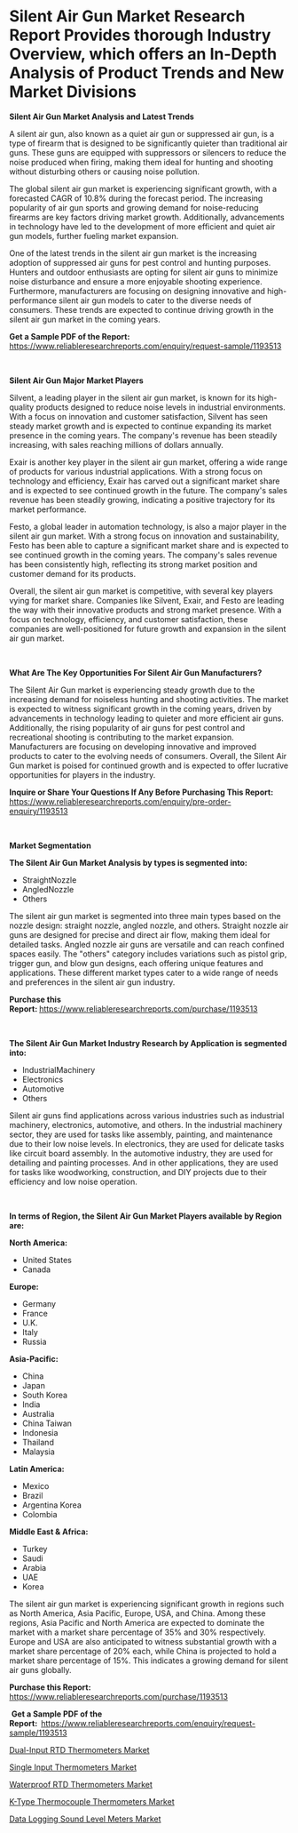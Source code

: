 <p><h1>Silent Air Gun Market Research Report Provides thorough Industry Overview, which offers an In-Depth Analysis of Product Trends and New Market Divisions</h1></p><p><strong>Silent Air Gun Market Analysis and Latest Trends</strong></p>
<p><p>A silent air gun, also known as a quiet air gun or suppressed air gun, is a type of firearm that is designed to be significantly quieter than traditional air guns. These guns are equipped with suppressors or silencers to reduce the noise produced when firing, making them ideal for hunting and shooting without disturbing others or causing noise pollution.</p><p>The global silent air gun market is experiencing significant growth, with a forecasted CAGR of 10.8% during the forecast period. The increasing popularity of air gun sports and growing demand for noise-reducing firearms are key factors driving market growth. Additionally, advancements in technology have led to the development of more efficient and quiet air gun models, further fueling market expansion.</p><p>One of the latest trends in the silent air gun market is the increasing adoption of suppressed air guns for pest control and hunting purposes. Hunters and outdoor enthusiasts are opting for silent air guns to minimize noise disturbance and ensure a more enjoyable shooting experience. Furthermore, manufacturers are focusing on designing innovative and high-performance silent air gun models to cater to the diverse needs of consumers. These trends are expected to continue driving growth in the silent air gun market in the coming years.</p></p>
<p><strong>Get a Sample PDF of the Report:&nbsp;</strong> <a href="https://www.reliableresearchreports.com/enquiry/request-sample/1193513">https://www.reliableresearchreports.com/enquiry/request-sample/1193513</a></p>
<p>&nbsp;</p>
<p><strong>Silent Air Gun Major Market Players</strong></p>
<p><p>Silvent, a leading player in the silent air gun market, is known for its high-quality products designed to reduce noise levels in industrial environments. With a focus on innovation and customer satisfaction, Silvent has seen steady market growth and is expected to continue expanding its market presence in the coming years. The company's revenue has been steadily increasing, with sales reaching millions of dollars annually.</p><p>Exair is another key player in the silent air gun market, offering a wide range of products for various industrial applications. With a strong focus on technology and efficiency, Exair has carved out a significant market share and is expected to see continued growth in the future. The company's sales revenue has been steadily growing, indicating a positive trajectory for its market performance.</p><p>Festo, a global leader in automation technology, is also a major player in the silent air gun market. With a strong focus on innovation and sustainability, Festo has been able to capture a significant market share and is expected to see continued growth in the coming years. The company's sales revenue has been consistently high, reflecting its strong market position and customer demand for its products.</p><p>Overall, the silent air gun market is competitive, with several key players vying for market share. Companies like Silvent, Exair, and Festo are leading the way with their innovative products and strong market presence. With a focus on technology, efficiency, and customer satisfaction, these companies are well-positioned for future growth and expansion in the silent air gun market.</p></p>
<p>&nbsp;</p>
<p><strong>What Are The Key Opportunities For Silent Air Gun Manufacturers?</strong></p>
<p><p>The Silent Air Gun market is experiencing steady growth due to the increasing demand for noiseless hunting and shooting activities. The market is expected to witness significant growth in the coming years, driven by advancements in technology leading to quieter and more efficient air guns. Additionally, the rising popularity of air guns for pest control and recreational shooting is contributing to the market expansion. Manufacturers are focusing on developing innovative and improved products to cater to the evolving needs of consumers. Overall, the Silent Air Gun market is poised for continued growth and is expected to offer lucrative opportunities for players in the industry.</p></p>
<p><strong>Inquire or Share Your Questions If Any Before Purchasing This Report:</strong> <a href="https://www.reliableresearchreports.com/enquiry/pre-order-enquiry/1193513">https://www.reliableresearchreports.com/enquiry/pre-order-enquiry/1193513</a></p>
<p>&nbsp;</p>
<p><strong>Market Segmentation</strong></p>
<p><strong>The Silent Air Gun Market Analysis by types is segmented into:</strong></p>
<p><ul><li>StraightNozzle</li><li>AngledNozzle</li><li>Others</li></ul></p>
<p><p>The silent air gun market is segmented into three main types based on the nozzle design: straight nozzle, angled nozzle, and others. Straight nozzle air guns are designed for precise and direct air flow, making them ideal for detailed tasks. Angled nozzle air guns are versatile and can reach confined spaces easily. The "others" category includes variations such as pistol grip, trigger gun, and blow gun designs, each offering unique features and applications. These different market types cater to a wide range of needs and preferences in the silent air gun industry.</p></p>
<p><strong>Purchase this Report:&nbsp;</strong><a href="https://www.reliableresearchreports.com/purchase/1193513">https://www.reliableresearchreports.com/purchase/1193513</a></p>
<p>&nbsp;</p>
<p><strong>The Silent Air Gun Market Industry Research by Application is segmented into:</strong></p>
<p><ul><li>IndustrialMachinery</li><li>Electronics</li><li>Automotive</li><li>Others</li></ul></p>
<p><p>Silent air guns find applications across various industries such as industrial machinery, electronics, automotive, and others. In the industrial machinery sector, they are used for tasks like assembly, painting, and maintenance due to their low noise levels. In electronics, they are used for delicate tasks like circuit board assembly. In the automotive industry, they are used for detailing and painting processes. And in other applications, they are used for tasks like woodworking, construction, and DIY projects due to their efficiency and low noise operation.</p></p>
<p>&nbsp;</p>
<p><strong>In terms of Region, the Silent Air Gun Market Players available by Region are:</strong></p>
<p>
    <p> <strong> North America: </strong>
        <ul>
            <li>United States</li>
            <li>Canada</li>
        </ul>
        </p> 
    <p> <strong> Europe: </strong>
        <ul>
            <li>Germany</li>
            <li>France</li>
            <li>U.K.</li>
            <li>Italy</li>
            <li>Russia</li>
        </ul>
        </p> 
    <p> <strong> Asia-Pacific: </strong>
        <ul>
            <li>China</li>
            <li>Japan</li>
            <li>South Korea</li>
            <li>India</li>
            <li>Australia</li>
            <li>China Taiwan</li>
            <li>Indonesia</li>
            <li>Thailand</li>
            <li>Malaysia</li>
        </ul>
        </p> 
    <p> <strong> Latin America: </strong>
        <ul>
            <li>Mexico</li>
            <li>Brazil</li>
            <li>Argentina Korea</li>
            <li>Colombia</li>
        </ul>
        </p> 
    <p> <strong> Middle East & Africa: </strong>
        <ul>
            <li>Turkey</li>
            <li>Saudi</li>
            <li>Arabia</li>
            <li>UAE</li>
            <li>Korea</li>
        </ul>
    </p>
    </p>
<p><p>The silent air gun market is experiencing significant growth in regions such as North America, Asia Pacific, Europe, USA, and China. Among these regions, Asia Pacific and North America are expected to dominate the market with a market share percentage of 35% and 30% respectively. Europe and USA are also anticipated to witness substantial growth with a market share percentage of 20% each, while China is projected to hold a market share percentage of 15%. This indicates a growing demand for silent air guns globally.</p></p>
<p><strong>Purchase this Report: </strong><a href="https://www.reliableresearchreports.com/purchase/1193513">https://www.reliableresearchreports.com/purchase/1193513</a></p>
<p>&nbsp;<strong>Get a Sample PDF of the Report:&nbsp;&nbsp;</strong><a href="https://www.reliableresearchreports.com/enquiry/request-sample/1193513">https://www.reliableresearchreports.com/enquiry/request-sample/1193513</a></p>
<p><strong></strong></p>
<p><p><a href="https://medium.com/p/9838e195eb1c/edit">Dual-Input RTD Thermometers Market</a></p><p><a href="https://medium.com/p/1f85b9bc1885/edit">Single Input Thermometers Market</a></p><p><a href="https://medium.com/p/eda9d4f9b273/edit">Waterproof RTD Thermometers Market</a></p><p><a href="https://medium.com/p/4cefdbaea49f/edit">K-Type Thermocouple Thermometers Market</a></p><p><a href="https://medium.com/p/cd8ab99dba6d/edit">Data Logging Sound Level Meters Market</a></p></p>